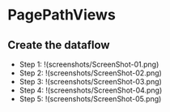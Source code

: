 # PagePathViews

## Create the dataflow

- Step 1: !(screenshots/ScreenShot-01.png)
- Step 2: !(screenshots/ScreenShot-02.png)
- Step 3: !(screenshots/ScreenShot-03.png)
- Step 4: !(screenshots/ScreenShot-04.png)
- Step 5: !(screenshots/ScreenShot-05.png)


